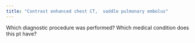 ```yaml
---
title: "Contrast enhanced chest CT,  saddle pulmonary embolus"
---
```

Which diagnostic procedure was performed? Which medical condition does this pt have?

